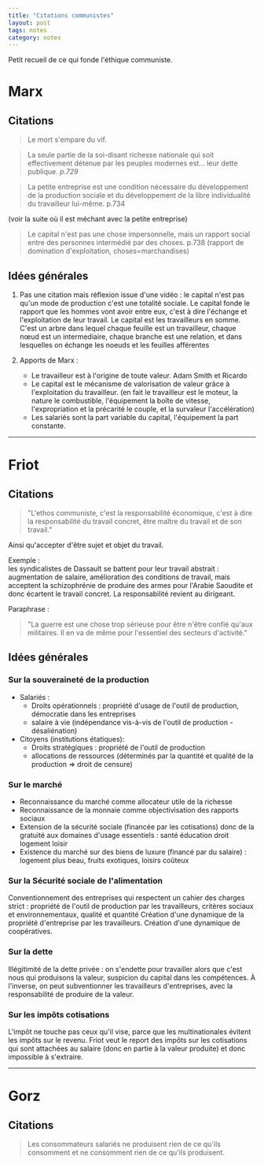 ```yaml
---
title: "Citations communistes"
layout: post
tags: notes
category: notes
---
```


Petit recueil de ce qui fonde l'éthique communiste.
<!--more-->

# Marx

## Citations

> Le mort s'empare du vif.

> La seule partie de la soi-disant richesse nationale qui soit effectivement détenue par les peuples modernes est... leur dette publique. *p.729*

> La petite entreprise est une condition nécessaire du développement de la production sociale et du développement de la libre individualité du travailleur lui-même. p.734

(voir la suite où il est méchant avec la petite entreprise)

> Le capital n'est pas une chose impersonnelle, mais un rapport social entre des personnes intermédié par des choses. p.738
(rapport de domination d'exploitation, choses=marchandises) 

## Idées générales

1. Pas une citation mais réflexion issue d'une vidéo : le capital n'est pas qu'un mode de production c'est une totalité sociale. Le capital fonde le rapport que les hommes vont avoir entre eux, c'est à dire l'échange et l'exploitation de leur travail. Le capital est les travailleurs en somme. C'est un arbre dans lequel chaque feuille est un travailleur, chaque nœud est un intermediaire, chaque branche est une relation, et dans lesquelles on échange les noeuds et les feuilles afférentes 

2. Apports de Marx :
   - Le travailleur est à l'origine de toute valeur. Adam Smith et Ricardo
   - Le capital est le mécanisme de valorisation de valeur grâce à l'exploitation du travailleur. (en fait le travailleur est le moteur, la nature le combustible, l'équipement la boîte de vitesse, l'expropriation et la précarité le couple, et la survaleur l'accélération) 
   - Les salariés sont la part variable du capital, l'équipement la part constante. 

---

# Friot 

## Citations

> "L'ethos communiste, c'est la responsabilité économique, c'est à dire la responsabilité du travail concret, être maître du travail et de son travail."

Ainsi qu'accepter d'être sujet et objet du travail.

Exemple :  
 les syndicalistes de Dassault se battent pour leur travail abstrait : augmentation de salaire, amélioration des conditions de travail, mais acceptent la schizophrénie de produire des armes pour l'Arabie Saoudite et donc écartent le travail concret. La responsabilité revient au dirigeant. 

Paraphrase : 
> "La guerre est une chose trop sérieuse pour être n'être confié qu'aux militaires. Il en va de même pour l'essentiel des secteurs d'activité." 

## Idées générales 

### Sur la souveraineté de la production

- Salariés :
  - Droits opérationnels : propriété d'usage de l'outil de production, démocratie dans les entreprises 
  -  salaire à vie (indépendance vis-à-vis de l'outil de production -désaliénation)
- Citoyens (institutions étatiques): 
  - Droits stratégiques : propriété de l'outil de production
  - allocations de ressources (déterminés par la quantité et qualité de la production => droit de censure)

### Sur le marché

- Reconnaissance du marché comme allocateur utile de la richesse
- Reconnaissance de la monnaie comme objectivisation des rapports sociaux
- Extension de la sécurité sociale (financée par les cotisations) donc de la gratuité aux domaines d'usage essentiels : santé éducation droit logement loisir
- Existence du marché sur des biens de luxure (financé par du salaire) : logement plus beau, fruits exotiques, loisirs coûteux 

### Sur la Sécurité sociale de l'alimentation

Conventionnement des entreprises qui respectent un cahier des charges strict : propriété de l'outil de production par les travailleurs, critères sociaux et environnementaux, qualité et quantité 
Création d'une dynamique de la propriété d'entreprise par les travailleurs. Création d'une dynamique de coopératives.

### Sur la dette

Illégitimité de la dette privée : on s'endette pour travailler alors que c'est nous qui produisons la valeur, suspicion du capital dans les compétences. À l'inverse, on peut subventionner les travailleurs d'entreprises, avec la responsabilité de produire de la valeur. 

### Sur les impôts cotisations

L'impôt ne touche pas ceux qu'il vise, parce que les multinationales évitent les impôts sur le revenu. 
Friot veut le report des impôts sur les cotisations qui sont attachées au salaire (donc en partie à la valeur produite) et donc impossible à s'extraire. 

---

# Gorz 

## Citations

> Les consommateurs salariés ne produisent rien de ce qu'ils consomment et ne consomment rien de ce qu'ils produisent.
